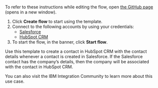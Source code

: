 To refer to these instructions while editing the flow, open [the GitHub page](https://github.com/ot4i/app-connect-templates/tree/master/resources/markdown/Create%20a%20contact%20in%20HubSpot%20CRM%20when%20a%20contact%20is%20created%20in%20Salesforce%20and%20then%20associate%20the%20contact%20with%20a%20company_instructions.md) (opens in a new window).

1. Click **Create flow** to start using the template.
2. Connect to the following accounts by using your credentials:
   - [Salesforce](https://www.ibm.com/docs/en/app-connect/containers_cd?topic=apps-salesforce)
   - [HubSpot CRM](https://www.ibm.com/docs/en/app-connect/containers_cd?topic=apps-hubspot-crm)
3. To start the flow, in the banner, click **Start flow**.

Use this template to create a contact in HubSpot CRM with the contact details whenever a contact is created in Salesforce. If the Salesforce contact has the company’s details, then the company will be associated with the contact in HubSpot CRM.

You can also visit the IBM Integration Community to learn more about this use case.
